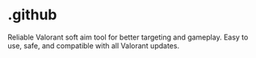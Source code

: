 # .github
Reliable Valorant soft aim tool for better targeting and gameplay. Easy to use, safe, and compatible with all Valorant updates.
